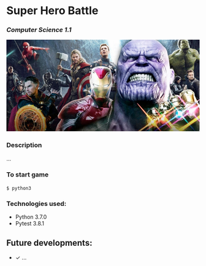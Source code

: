 # Super Hero Battle
### *Computer Science 1.1*

<img src="https://github.com/jayceazua/super_heroes/blob/master/super_heroes_war.jpg">

### Description
...

### To start game
``` $ python3  ```

### Technologies used:
- Python 3.7.0
- Pytest 3.8.1

## Future developments:
- ✓ ...
